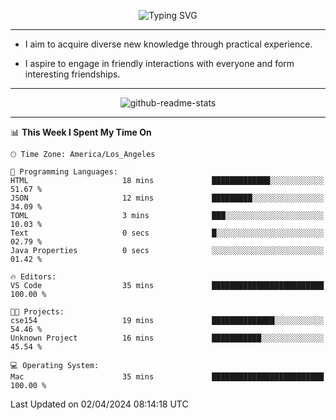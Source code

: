 <p align="center">
  <img src="https://readme-typing-svg.demolab.com?font=Fira+Code&weight=500&size=32&duration=2500&pause=1600&center=true&vCenter=true&random=false&width=1024&height=64&lines=Hi+there+%F0%9F%91%8B;I'm+delighted+you+could+make+it+here+%F0%9F%8E%89;I'm+Harry%2C+a+college+student+still+finding+my+way" alt="Typing SVG" />
</p>


---


- I aim to acquire diverse new knowledge through practical experience.

- I aspire to engage in friendly interactions with everyone and form interesting friendships.


---


<p align="center">
  <img src="https://github-readme-stats.vercel.app/api?username=Harry-Jing&show_icons=true" alt="github-readme-stats"/>
</p>


---

<!--START_SECTION:waka-->
📊 **This Week I Spent My Time On** 

```text
🕑︎ Time Zone: America/Los_Angeles

💬 Programming Languages: 
HTML                     18 mins             █████████████░░░░░░░░░░░░   51.67 % 
JSON                     12 mins             █████████░░░░░░░░░░░░░░░░   34.09 % 
TOML                     3 mins              ███░░░░░░░░░░░░░░░░░░░░░░   10.03 % 
Text                     0 secs              █░░░░░░░░░░░░░░░░░░░░░░░░   02.79 % 
Java Properties          0 secs              ░░░░░░░░░░░░░░░░░░░░░░░░░   01.42 % 

🔥 Editors: 
VS Code                  35 mins             █████████████████████████   100.00 % 

🐱‍💻 Projects: 
cse154                   19 mins             ██████████████░░░░░░░░░░░   54.46 % 
Unknown Project          16 mins             ███████████░░░░░░░░░░░░░░   45.54 % 

💻 Operating System: 
Mac                      35 mins             █████████████████████████   100.00 % 
```


 Last Updated on 02/04/2024 08:14:18 UTC
<!--END_SECTION:waka-->
